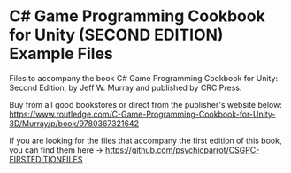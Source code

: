 # C# Game Programming Cookbook for Unity (SECOND EDITION) Example Files

Files to accompany the book C# Game Programming Cookbook for Unity: Second Edition, by Jeff W. Murray and published by CRC Press.

Buy from all good bookstores or direct from the publisher's website below:
https://www.routledge.com/C-Game-Programming-Cookbook-for-Unity-3D/Murray/p/book/9780367321642

If you are looking for the files that accompany the first edition of this book, you can find them here -> https://github.com/psychicparrot/CSGPC-FIRSTEDITIONFILES
